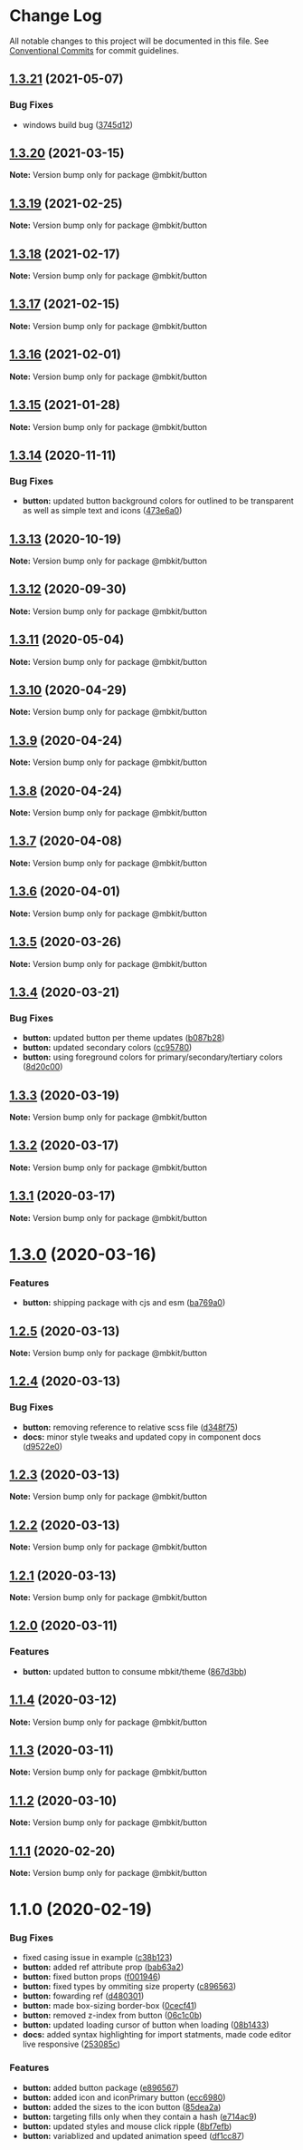 # Change Log

All notable changes to this project will be documented in this file.
See [Conventional Commits](https://conventionalcommits.org) for commit guidelines.

## [1.3.21](https://github.com/mindbody/mbkit/compare/@mbkit/button@1.3.20...@mbkit/button@1.3.21) (2021-05-07)


### Bug Fixes

* windows build bug ([3745d12](https://github.com/mindbody/mbkit/commit/3745d1297e1dd7e90e53ba096097f1e97f4e8a99))





## [1.3.20](https://github.com/mindbody/mbkit/compare/@mbkit/button@1.3.19...@mbkit/button@1.3.20) (2021-03-15)

**Note:** Version bump only for package @mbkit/button





## [1.3.19](https://github.com/mindbody/mbkit/compare/@mbkit/button@1.3.18...@mbkit/button@1.3.19) (2021-02-25)

**Note:** Version bump only for package @mbkit/button





## [1.3.18](https://github.com/mindbody/mbkit/compare/@mbkit/button@1.3.17...@mbkit/button@1.3.18) (2021-02-17)

**Note:** Version bump only for package @mbkit/button





## [1.3.17](https://github.com/mindbody/mbkit/compare/@mbkit/button@1.3.16...@mbkit/button@1.3.17) (2021-02-15)

**Note:** Version bump only for package @mbkit/button





## [1.3.16](https://github.com/mindbody/mbkit/compare/@mbkit/button@1.3.14...@mbkit/button@1.3.16) (2021-02-01)

**Note:** Version bump only for package @mbkit/button





## [1.3.15](https://github.com/mindbody/mbkit/compare/@mbkit/button@1.3.14...@mbkit/button@1.3.15) (2021-01-28)

**Note:** Version bump only for package @mbkit/button





## [1.3.14](https://github.com/mindbody/mbkit/compare/@mbkit/button@1.3.13...@mbkit/button@1.3.14) (2020-11-11)


### Bug Fixes

* **button:** updated button background colors for outlined to be transparent as well as simple text and icons ([473e6a0](https://github.com/mindbody/mbkit/commit/473e6a0af70e51b001440c8a3fd2e104e5583a7c))





## [1.3.13](https://github.com/mindbody/mbkit/compare/@mbkit/button@1.3.13...@mbkit/button@1.3.13) (2020-10-19)

**Note:** Version bump only for package @mbkit/button





## [1.3.12](https://github.com/mindbody/mbkit/compare/@mbkit/button@1.3.11...@mbkit/button@1.3.12) (2020-09-30)

**Note:** Version bump only for package @mbkit/button





## [1.3.11](https://github.com/mindbody/design-system/compare/@mbkit/button@1.3.10...@mbkit/button@1.3.11) (2020-05-04)

**Note:** Version bump only for package @mbkit/button





## [1.3.10](https://github.com/mindbody/design-system/compare/@mbkit/button@1.3.9...@mbkit/button@1.3.10) (2020-04-29)

**Note:** Version bump only for package @mbkit/button





## [1.3.9](https://github.com/mindbody/design-system/compare/@mbkit/button@1.3.7...@mbkit/button@1.3.9) (2020-04-24)

**Note:** Version bump only for package @mbkit/button





## [1.3.8](https://github.com/mindbody/design-system/compare/@mbkit/button@1.3.7...@mbkit/button@1.3.8) (2020-04-24)

**Note:** Version bump only for package @mbkit/button





## [1.3.7](https://github.com/mindbody/mbkit/compare/@mbkit/button@1.3.6...@mbkit/button@1.3.7) (2020-04-08)

**Note:** Version bump only for package @mbkit/button





## [1.3.6](https://github.com/mindbody/design-system/compare/@mbkit/button@1.3.5...@mbkit/button@1.3.6) (2020-04-01)

**Note:** Version bump only for package @mbkit/button





## [1.3.5](https://github.com/mindbody/design-system/compare/@mbkit/button@1.3.4...@mbkit/button@1.3.5) (2020-03-26)

**Note:** Version bump only for package @mbkit/button





## [1.3.4](https://github.com/mindbody/design-system/compare/@mbkit/button@1.3.3...@mbkit/button@1.3.4) (2020-03-21)


### Bug Fixes

* **button:** updated button per theme updates ([b087b28](https://github.com/mindbody/design-system/commit/b087b2876c4fdb1baf19e7d473e85cc9ea566bbf))
* **button:** updated secondary colors ([cc95780](https://github.com/mindbody/design-system/commit/cc95780f510cd8569b3408192e9eb7e28affbdb3))
* **button:** using foreground colors for primary/secondary/tertiary colors ([8d20c00](https://github.com/mindbody/design-system/commit/8d20c00d6e4325c7196acf6b43b3e849e4f5d394))





## [1.3.3](https://github.com/mindbody/design-system/compare/@mbkit/button@1.3.2...@mbkit/button@1.3.3) (2020-03-19)

**Note:** Version bump only for package @mbkit/button





## [1.3.2](https://github.com/mindbody/mbkit/compare/@mbkit/button@1.3.1...@mbkit/button@1.3.2) (2020-03-17)

**Note:** Version bump only for package @mbkit/button





## [1.3.1](https://github.com/mindbody/design-system/compare/@mbkit/button@1.3.0...@mbkit/button@1.3.1) (2020-03-17)

**Note:** Version bump only for package @mbkit/button





# [1.3.0](https://github.com/mindbody/design-system/compare/@mbkit/button@1.2.5...@mbkit/button@1.3.0) (2020-03-16)


### Features

* **button:** shipping package with cjs and esm ([ba769a0](https://github.com/mindbody/design-system/commit/ba769a095f8e89b50f2f2b223efebf3833f9a5ad))





## [1.2.5](https://github.com/mindbody/design-system/compare/@mbkit/button@1.2.4...@mbkit/button@1.2.5) (2020-03-13)

**Note:** Version bump only for package @mbkit/button





## [1.2.4](https://github.com/mindbody/design-system/compare/@mbkit/button@1.2.3...@mbkit/button@1.2.4) (2020-03-13)


### Bug Fixes

* **button:** removing reference to relative scss file ([d348f75](https://github.com/mindbody/design-system/commit/d348f75dbbbac851848848bcf416a92105233313))
* **docs:** minor style tweaks and updated copy in component docs ([d9522e0](https://github.com/mindbody/design-system/commit/d9522e0f1470800e3103793208e24a84739a5888))





## [1.2.3](https://github.com/mindbody/design-system/compare/@mbkit/button@1.2.2...@mbkit/button@1.2.3) (2020-03-13)

**Note:** Version bump only for package @mbkit/button





## [1.2.2](https://github.com/mindbody/design-system/compare/@mbkit/button@1.2.1...@mbkit/button@1.2.2) (2020-03-13)

**Note:** Version bump only for package @mbkit/button






## [1.2.1](https://github.com/mindbody/design-system/compare/@mbkit/button@1.2.0...@mbkit/button@1.2.1) (2020-03-13)

**Note:** Version bump only for package @mbkit/button

## [1.2.0](https://github.com/mindbody/design-system/compare/@mbkit/button@1.1.3...@mbkit/button@1.2.0) (2020-03-11)


### Features

* **button:** updated button to consume mbkit/theme ([867d3bb](https://github.com/mindbody/design-system/commit/867d3bbefed6974c9feb5872ceb2ac689c470044))

## [1.1.4](https://github.com/mindbody/design-system/compare/@mbkit/button@1.1.3...@mbkit/button@1.1.4) (2020-03-12)

**Note:** Version bump only for package @mbkit/button

## [1.1.3](https://github.com/mindbody/design-system/compare/@mbkit/button@1.1.2...@mbkit/button@1.1.3) (2020-03-11)

**Note:** Version bump only for package @mbkit/button





## [1.1.2](https://github.com/mindbody/design-system/compare/@mbkit/button@1.1.1...@mbkit/button@1.1.2) (2020-03-10)

**Note:** Version bump only for package @mbkit/button





## [1.1.1](https://github.com/mindbody/design-system/compare/@mbkit/button@1.1.0...@mbkit/button@1.1.1) (2020-02-20)

**Note:** Version bump only for package @mbkit/button





# 1.1.0 (2020-02-19)


### Bug Fixes

* fixed casing issue in example ([c38b123](https://github.com/mindbody/design-system/commit/c38b123493778e40f6c572b7ae576d0cc0942471))
* **button:** added ref attribute prop ([bab63a2](https://github.com/mindbody/design-system/commit/bab63a2e0d468a6e4b0656125a28205f720b8bb4))
* **button:** fixed button props ([f001946](https://github.com/mindbody/design-system/commit/f00194685bb9b7997825d92f437d998a95f465ac))
* **button:** fixed types by ommiting size property ([c896563](https://github.com/mindbody/design-system/commit/c896563561b938c6795cc2f36f7aaf0dd1a8c9a2))
* **button:** fowarding ref ([d480301](https://github.com/mindbody/design-system/commit/d480301e06516249237c53a038499d9a6051f547))
* **button:** made box-sizing border-box ([0cecf41](https://github.com/mindbody/design-system/commit/0cecf41f10198fc2e06c0fa25099818d3f271faa))
* **button:** removed z-index from button ([06c1c0b](https://github.com/mindbody/design-system/commit/06c1c0bd7c12481eddb32321a8a944ede83d37f2))
* **button:** updated loading cursor of button when loading ([08b1433](https://github.com/mindbody/design-system/commit/08b143378b34e356f85f9d29b2ca18a1d2fe839e))
* **docs:** added syntax highlighting for import statments, made code editor live responsive ([253085c](https://github.com/mindbody/design-system/commit/253085cdd5d9a7136effcbac135afe903e49d596))


### Features

* **button:** added button package ([e896567](https://github.com/mindbody/design-system/commit/e896567476488be0237c908d70411a1ace68b422))
* **button:** added icon and iconPrimary button ([ecc6980](https://github.com/mindbody/design-system/commit/ecc698075184110db2ffae8eb2fef3ae5a70199c))
* **button:** added the sizes to the icon button ([85dea2a](https://github.com/mindbody/design-system/commit/85dea2a73b076e074e249b0da49b9f23026f6c28))
* **button:** targeting fills only when they contain a hash ([e714ac9](https://github.com/mindbody/design-system/commit/e714ac91e0fb80461e829510d0233342b60e6027))
* **button:** updated styles and mouse click ripple ([8bf7efb](https://github.com/mindbody/design-system/commit/8bf7efb481b01fad61367e0f2f6d9e8e5117672b))
* **button:** variablized and updated animation speed ([df1cc87](https://github.com/mindbody/design-system/commit/df1cc87acd52057327adf32b796974180a7fab47))
